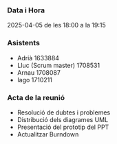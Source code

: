 ### Data i Hora  
2025-04-05 de les 18:00 a la 19:15

### Asistents  
- Adrià 1633884  
- Lluc (Scrum master) 1708531  
- Arnau 1708087
- Iago 1710211

### Acta de la reunió  
- Resolució de dubtes i problemes
- Distribució dels diagrames UML
- Presentació del prototip del PPT
- Actualitzar Burndown